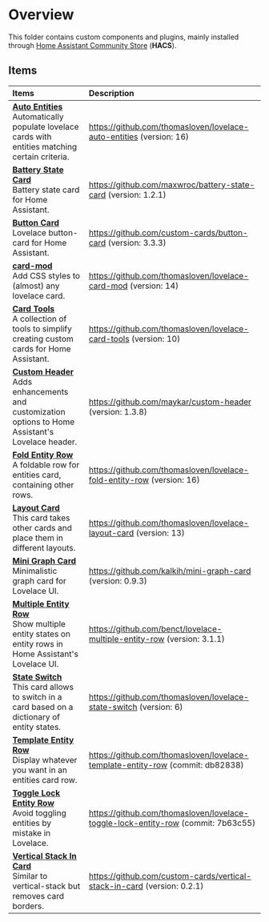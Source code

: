 # Overview

This folder contains custom components and plugins, mainly installed through [Home Assistant Community Store](https://hacs.xyz/) (**HACS**).

## Items

| Items | Description |
|:------|:------------|
| **[Auto Entities](lovelace-auto-entities)**<BR>Automatically populate lovelace cards with entities matching certain criteria. | <https://github.com/thomasloven/lovelace-auto-entities> (version: 16) |
| **[Battery State Card](battery-state-card)**<BR>Battery state card for Home Assistant. | <https://github.com/maxwroc/battery-state-card> (version: 1.2.1) |
| **[Button Card](button-card)**<BR>Lovelace button-card for Home Assistant. | <https://github.com/custom-cards/button-card> (version: 3.3.3) |
| **[card-mod](lovelace-card-mod)**<BR>Add CSS styles to (almost) any lovelace card. | <https://github.com/thomasloven/lovelace-card-mod> (version: 14) |
| **[Card Tools](lovelace-card-tools)**<BR>A collection of tools to simplify creating custom cards for Home Assistant. | <https://github.com/thomasloven/lovelace-card-tools> (version: 10) |
| **[Custom Header](custom-header)**<BR>Adds enhancements and customization options to Home Assistant's Lovelace header. | <https://github.com/maykar/custom-header> (version: 1.3.8) |
| **[Fold Entity Row](lovelace-fold-entity-row)**<BR>A foldable row for entities card, containing other rows. | <https://github.com/thomasloven/lovelace-fold-entity-row> (version: 16) |
| **[Layout Card](lovelace-layout-card)**<BR>This card takes other cards and place them in different layouts. | <https://github.com/thomasloven/lovelace-layout-card> (version: 13) |
| **[Mini Graph Card](mini-graph-card)**<BR>Minimalistic graph card for Lovelace UI. | <https://github.com/kalkih/mini-graph-card> (version: 0.9.3) |
| **[Multiple Entity Row](lovelace-multiple-entity-row)**<BR>Show multiple entity states on entity rows in Home Assistant's Lovelace UI. | <https://github.com/benct/lovelace-multiple-entity-row> (version: 3.1.1) |
| **[State Switch](lovelace-state-switch)**<BR>This card allows to switch in a card based on a dictionary of entity states. | <https://github.com/thomasloven/lovelace-state-switch> (version: 6) |
| **[Template Entity Row](lovelace-template-entity-row)**<BR>Display whatever you want in an entities card row. | <https://github.com/thomasloven/lovelace-template-entity-row> (commit: db82838) |
| **[Toggle Lock Entity Row](lovelace-toggle-lock-entity-row)**<BR>Avoid toggling entities by mistake in Lovelace. | <https://github.com/thomasloven/lovelace-toggle-lock-entity-row> (commit: 7b63c55) |
| **[Vertical Stack In Card](vertical-stack-in-card)**<BR>Similar to vertical-stack but removes card borders. | <https://github.com/custom-cards/vertical-stack-in-card> (version: 0.2.1) |
